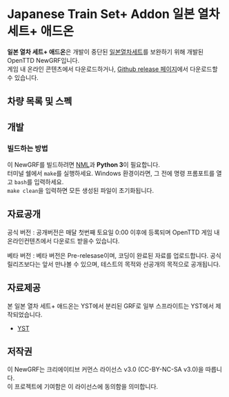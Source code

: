 # Japanese Train Set+ Addon 일본 열차 세트+ 애드온
**일본 열차 세트+ 애드온**은 개발이 중단된 [일본열차세트](https://www.tt-forums.net/viewtopic.php?t=74443)를 보완하기 위해 개발된 OpenTTD NewGRF입니다.  
게임 내 온라인 콘텐츠에서 다운로드하거나, [Github release 페이지](https://github.com/GBLINER/JapaneseTrainSet_Plus/releases)에서 다운로드할 수 있습니다.

## 차량 목록 및 스펙

## 개발
### 빌드하는 방법
이 NewGRF를 빌드하려면 [NML](https://github.com/OpenTTD/nml)과 **Python 3**이 필요합니다.  
터미널 쉘에서 ``make``를 실행하세요. Windows 환경이라면, 그 전에 명령 프롬포트를 열고 ``bash``를 입력하세요.  
``make clean``을 입력하면 모든 생성된 파일이 초기화됩니다.

## 자료공개

공식 버전 : 공개버전은 매달 첫번째 토요일 0:00 이후에 등록되며 OpenTTD 게임 내 온라인컨텐츠에서 다운로드 받을수 있습니다.<br>


베타 버전 : 베타 버전은 Pre-relesase이며, 코딩이 완료된 자료를 업로드합니다. 공식 릴리즈보다는 앞서 만나볼 수 있으며, 테스트의 목적와 선공개의 목적으로 공개됩니다.

## 자료제공
본 일본 열차 세트+ 애드온는 YST에서 분리된 GRF로 일부 스프라이트는 YST에서 제작되었습니다.
- [YST](https://github.com/evepoi/YST)

## 저작권
이 NewGRF는 크리에이티브 커먼스 라이선스 v3.0 (CC-BY-NC-SA v3.0)을 따릅니다. <br>
이 프로젝트에 기여함은 이 라이선스에 동의함을 의미합니다.
